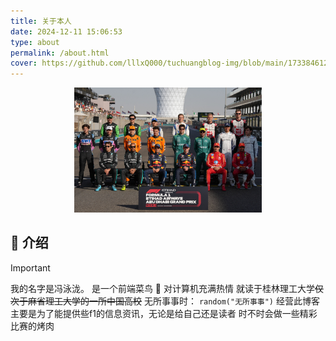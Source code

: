 ```yaml
---
title: 关于本人
date: 2024-12-11 15:06:53
type: about
permalink: /about.html
cover: https://github.com/lllxQ000/tuchuangblog-img/blob/main/1733846125802.jpg?raw=true
---
```


<p align="center" style="margin-bottom: 0px !important;">
<img width="300" alt="f1 24" src="https://github.com/lllxQ000/tuchuangblog-img/blob/main/1733846125802.jpg?raw=true"><br/>
</p>

## 👋 介绍

> [!IMPORTANT]
> 我的名字是冯泳泷。
> 是一个前端菜鸟 🐣 对计算机充满热情
> 就读于桂林理工大学~~仅次于麻省理工大学的一所中国高校~~
> 无所事事时：  ```random("无所事事")```
> 经营此博客主要是为了能提供些f1的信息资讯，无论是给自己还是读者
> 时不时会做一些精彩比赛的烤肉

